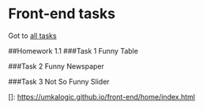 # Front-end tasks
Got to <a href=[https://umkalogic.github.io/front-end/home/index.html]>all tasks</a>

##Homework 1.1 
###Task 1 
Funny Table

###Task 2
Funny Newspaper

###Task 3
Not So Funny Slider

[]: https://umkalogic.github.io/front-end/home/index.html